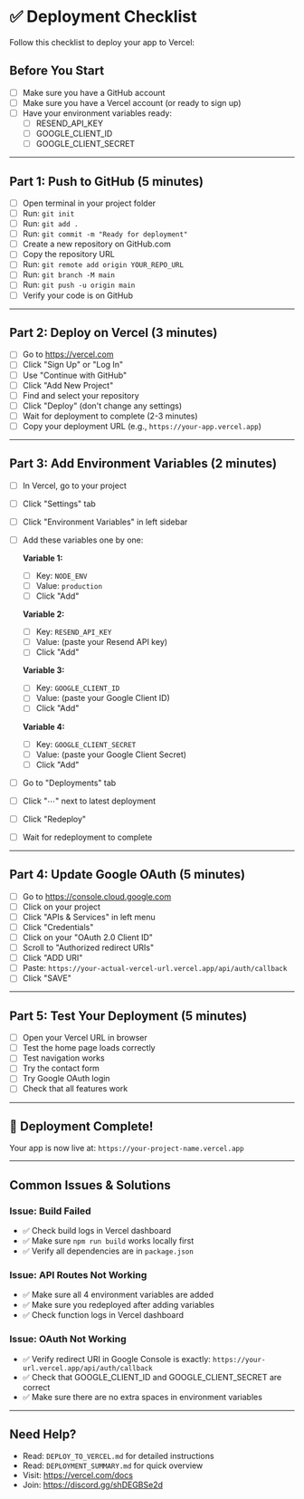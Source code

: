 # ✅ Deployment Checklist

Follow this checklist to deploy your app to Vercel:

## Before You Start

- [ ] Make sure you have a GitHub account
- [ ] Make sure you have a Vercel account (or ready to sign up)
- [ ] Have your environment variables ready:
  - [ ] RESEND_API_KEY
  - [ ] GOOGLE_CLIENT_ID
  - [ ] GOOGLE_CLIENT_SECRET

---

## Part 1: Push to GitHub (5 minutes)

- [ ] Open terminal in your project folder
- [ ] Run: `git init`
- [ ] Run: `git add .`
- [ ] Run: `git commit -m "Ready for deployment"`
- [ ] Create a new repository on GitHub.com
- [ ] Copy the repository URL
- [ ] Run: `git remote add origin YOUR_REPO_URL`
- [ ] Run: `git branch -M main`
- [ ] Run: `git push -u origin main`
- [ ] Verify your code is on GitHub

---

## Part 2: Deploy on Vercel (3 minutes)

- [ ] Go to https://vercel.com
- [ ] Click "Sign Up" or "Log In"
- [ ] Use "Continue with GitHub"
- [ ] Click "Add New Project"
- [ ] Find and select your repository
- [ ] Click "Deploy" (don't change any settings)
- [ ] Wait for deployment to complete (2-3 minutes)
- [ ] Copy your deployment URL (e.g., `https://your-app.vercel.app`)

---

## Part 3: Add Environment Variables (2 minutes)

- [ ] In Vercel, go to your project
- [ ] Click "Settings" tab
- [ ] Click "Environment Variables" in left sidebar
- [ ] Add these variables one by one:

  **Variable 1:**
  - [ ] Key: `NODE_ENV`
  - [ ] Value: `production`
  - [ ] Click "Add"

  **Variable 2:**
  - [ ] Key: `RESEND_API_KEY`
  - [ ] Value: (paste your Resend API key)
  - [ ] Click "Add"

  **Variable 3:**
  - [ ] Key: `GOOGLE_CLIENT_ID`
  - [ ] Value: (paste your Google Client ID)
  - [ ] Click "Add"

  **Variable 4:**
  - [ ] Key: `GOOGLE_CLIENT_SECRET`
  - [ ] Value: (paste your Google Client Secret)
  - [ ] Click "Add"

- [ ] Go to "Deployments" tab
- [ ] Click "⋯" next to latest deployment
- [ ] Click "Redeploy"
- [ ] Wait for redeployment to complete

---

## Part 4: Update Google OAuth (5 minutes)

- [ ] Go to https://console.cloud.google.com
- [ ] Click on your project
- [ ] Click "APIs & Services" in left menu
- [ ] Click "Credentials"
- [ ] Click on your "OAuth 2.0 Client ID"
- [ ] Scroll to "Authorized redirect URIs"
- [ ] Click "ADD URI"
- [ ] Paste: `https://your-actual-vercel-url.vercel.app/api/auth/callback`
- [ ] Click "SAVE"

---

## Part 5: Test Your Deployment (5 minutes)

- [ ] Open your Vercel URL in browser
- [ ] Test the home page loads correctly
- [ ] Test navigation works
- [ ] Try the contact form
- [ ] Try Google OAuth login
- [ ] Check that all features work

---

## 🎉 Deployment Complete!

Your app is now live at: `https://your-project-name.vercel.app`

---

## Common Issues & Solutions

### Issue: Build Failed
- ✅ Check build logs in Vercel dashboard
- ✅ Make sure `npm run build` works locally first
- ✅ Verify all dependencies are in `package.json`

### Issue: API Routes Not Working
- ✅ Make sure all 4 environment variables are added
- ✅ Make sure you redeployed after adding variables
- ✅ Check function logs in Vercel dashboard

### Issue: OAuth Not Working
- ✅ Verify redirect URI in Google Console is exactly: `https://your-url.vercel.app/api/auth/callback`
- ✅ Check that GOOGLE_CLIENT_ID and GOOGLE_CLIENT_SECRET are correct
- ✅ Make sure there are no extra spaces in environment variables

---

## Need Help?
- Read: `DEPLOY_TO_VERCEL.md` for detailed instructions
- Read: `DEPLOYMENT_SUMMARY.md` for quick overview
- Visit: https://vercel.com/docs
- Join: https://discord.gg/shDEGBSe2d

